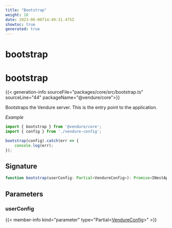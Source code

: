 ```yaml
---
title: "Bootstrap"
weight: 10
date: 2023-06-06T14:49:31.475Z
showtoc: true
generated: true
---
```

<!-- This file was generated from the Vendure source. Do not modify. Instead, re-run the "docs:build" script -->

# bootstrap
<div class="symbol">


# bootstrap

{{< generation-info sourceFile="packages/core/src/bootstrap.ts" sourceLine="44" packageName="@vendure/core">}}

Bootstraps the Vendure server. This is the entry point to the application.

*Example*

```TypeScript
import { bootstrap } from '@vendure/core';
import { config } from './vendure-config';

bootstrap(config).catch(err => {
    console.log(err);
});
```

## Signature

```TypeScript
function bootstrap(userConfig: Partial<VendureConfig>): Promise<INestApplication>
```
## Parameters

### userConfig

{{< member-info kind="parameter" type="Partial&#60;<a href='/typescript-api/configuration/vendure-config#vendureconfig'>VendureConfig</a>&#62;" >}}

</div>
